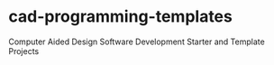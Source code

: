 # cad-programming-templates
Computer Aided Design Software Development Starter and Template Projects
